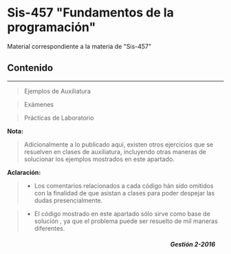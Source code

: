 # Sis-457 "Fundamentos de la programación"

Material correspondiente a la materia de "Sis-457" 

## Contenido
--------------------------------------------------------
> Ejemplos de Auxiliatura

> Exámenes

> Prácticas de Laboratorio 

<b>Nota:</b> 
> Adicionalmente a lo publicado aquí, existen otros ejercicios que se resuelven en clases de auxiliatura, incluyendo otras maneras de solucionar los ejemplos mostrados en este apartado. 

<b>Aclaración:</b>
> * Los comentarios relacionados a cada código hán sido omitidos con la finalidad de que asistan a clases para poder despejar las dudas presencialmente.

> * El código mostrado en este apartado sólo sirve como base de solución , ya que el problema puede ser resuelto de mil maneras diferentes. 

<div style="margin:20px" align="right">
<h5>Gestión 2-2016</h5>
</div>